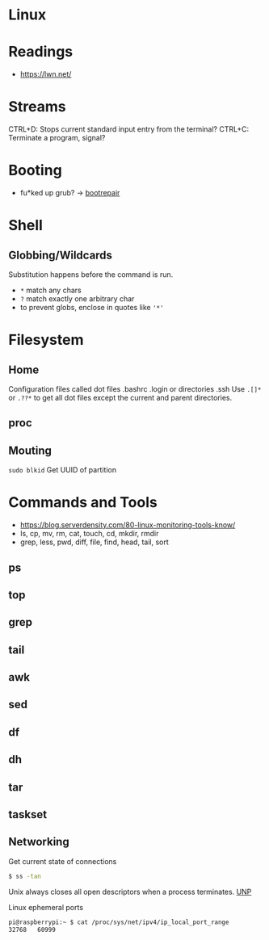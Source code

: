 Linux
=====

# Readings

* https://lwn.net/

# Streams

CTRL+D: Stops current standard input entry from the terminal?
CTRL+C: Terminate a program, signal?

# Booting

* fu*ked up grub? -> [bootrepair](https://help.ubuntu.com/community/Boot-Repair)

# Shell

## Globbing/Wildcards

Substitution happens before the command is run.
 
 * ```*``` match any chars
 * ```?``` match exactly one arbitrary char
 * to prevent globs, enclose in quotes like ```'*'```

# Filesystem

## Home

Configuration files called dot files .bashrc .login or directories .ssh
Use ```.[]*``` or ```.??*``` to get all dot files except the current and parent directories. 

## proc

## Mouting

```sudo blkid``` Get UUID of partition

# Commands and Tools

 * https://blog.serverdensity.com/80-linux-monitoring-tools-know/
 * ls, cp, mv, rm, cat, touch, cd, mkdir, rmdir
 * grep, less, pwd, diff, file, find, head, tail, sort

## ps

## top

## grep

## tail

## awk

## sed

## df

## dh

## tar

## taskset

## Networking

Get current state of connections

```bash
$ ss -tan
```

Unix always closes all open descriptors when a process terminates. [UNP]

Linux ephemeral ports

```bash
pi@raspberrypi:~ $ cat /proc/sys/net/ipv4/ip_local_port_range
32768   60999
```

[UNP]: http://www.unpbook.com/